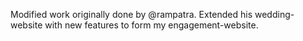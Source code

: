Modified work originally done by @rampatra. 
Extended his wedding-website with new features to form my engagement-website.
